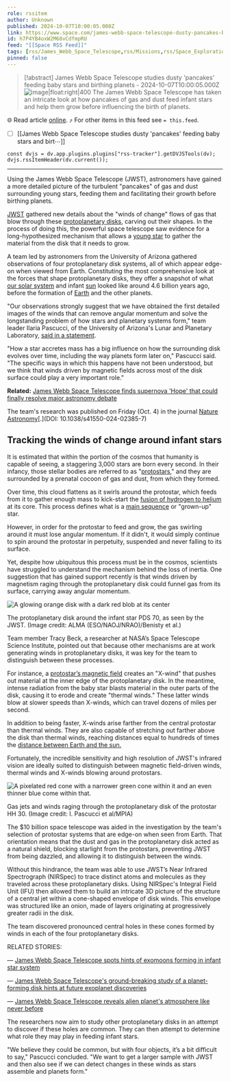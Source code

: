```yaml
---
role: rssitem
author: Unknown
published: 2024-10-07T10:00:05.000Z
link: https://www.space.com/james-webb-space-telescope-dusty-pancakes-baby-stars
id: h7P4YB4oxW2M68vCdfmpRU
feed: "[[Space RSS Feed]]"
tags: [rss/James_Webb_Space_Telescope,rss/Missions,rss/Space_Exploration]
pinned: false
---
```


> [!abstract]  James Webb Space Telescope studies dusty 'pancakes' feeding baby stars and birthing planets  - 2024-10-07T10:00:05.000Z
> ![image|float:right|400](https://cdn.mos.cms.futurecdn.net/YXUbhXtGRc5wEoi2vxYLUG.png) The James Webb Space Telescope has taken an intricate look at how pancakes of gas and dust feed infant stars and help them grow before influencing the birth of planets.

🌐 Read article [online](https://www.space.com/james-webb-space-telescope-dusty-pancakes-baby-stars). ⤴ For other items in this feed see `= this.feed`.

- [ ] [[James Webb Space Telescope studies dusty 'pancakes' feeding baby stars and birt⋯]]

~~~dataviewjs
const dvjs = dv.app.plugins.plugins["rss-tracker"].getDVJSTools(dv);
dvjs.rssItemHeader(dv.current());
~~~

- - -
Using the James Webb Space Telescope (JWST), astronomers have gained a more detailed picture of the turbulent "pancakes" of gas and dust surrounding young stars, feeding them and facilitating their growth before birthing planets.

[JWST](https://www.space.com/21925-james-webb-space-telescope-jwst.html) gathered new details about the "winds of change" flows of gas that blow through these [protoplanetary disks](https://www.space.com/8605-solar-system-baby-photos-reveal-planets-form.html), carving out their shapes. In the process of doing this, the powerful space telescope saw evidence for a long-hypothesized mechanism that allows a [young star](https://www.space.com/supersonic-jets-young-star-space-james-webb-space-telescope) to gather the material from the disk that it needs to grow.

A team led by astronomers from the University of Arizona gathered observations of four protoplanetary disk systems, all of which appear edge-on when viewed from Earth. Constituting the most comprehensive look at the forces that shape protoplanetary disks, they offer a snapshot of what [our solar system](https://www.space.com/16080-solar-system-planets.html) and infant [sun](https://www.space.com/58-the-sun-formation-facts-and-characteristics.html) looked like around 4.6 billion years ago, before the formation of [Earth](https://www.space.com/54-earth-history-composition-and-atmosphere.html) and the other planets.

"Our observations strongly suggest that we have obtained the first detailed images of the winds that can remove angular momentum and solve the longstanding problem of how stars and planetary systems form," team leader Ilaria Pascucci, of the University of Arizona's Lunar and Planetary Laboratory, [said in a statement](https://www.mpia.de/news/science/2024-13-jwst-disk-wind). 

"How a star accretes mass has a big influence on how the surrounding disk evolves over time, including the way planets form later on," Pascucci said. "The specific ways in which this happens have not been understood, but we think that winds driven by magnetic fields across most of the disk surface could play a very important role."

**Related:** [James Webb Space Telescope finds supernova 'Hope' that could finally resolve major astronomy debate](https://www.space.com/james-webb-space-telescope-hubble-tension-supernova-hope)

The team's research was published on Friday (Oct. 4) in the journal [Nature Astronomy](https://www.nature.com/articles/s41550-024-02385-7)[.](DOI: 10.1038/s41550-024-02385-7)

## Tracking the winds of change around infant stars

It is estimated that within the portion of the cosmos that humanity is capable of seeing, a staggering 3,000 stars are born every second. In their infancy, those stellar bodies are referred to as "[protostars](https://www.space.com/james-webb-space-telescope-carina-nebula-image-protostars)," and they are surrounded by a prenatal cocoon of gas and dust, from which they formed.

Over time, this cloud flattens as it swirls around the protostar, which feeds from it to gather enough mass to kick-start the [fusion of hydrogen to helium](https://www.space.com/what-is-nuclear-fusion) at its core. This process defines what is a [main sequence](https://www.space.com/22437-main-sequence-star.html) or "grown-up" star.

However, in order for the protostar to feed and grow, the gas swirling around it must lose angular momentum. If it didn't, it would simply continue to spin around the protostar in perpetuity, suspended and never falling to its surface. 

Yet, despite how ubiquitous this process must be in the cosmos, scientists have struggled to understand the mechanism behind the loss of inertia. One suggestion that has gained support recently is that winds driven by magnetism raging through the protoplanetary disk could funnel gas from its surface, carrying away angular momentum. 

![A glowing orange disk with a dark red blob at its center](https://cdn.mos.cms.futurecdn.net/7fJa2go322cxRdJjWVbXPD.png)

The protoplanetary disk around the infant star PDS 70, as seen by the JWST. (Image credit: ALMA (ESO/NAOJ/NRAO)/Benisty et al.)

Team member Tracy Beck, a researcher at NASA’s Space Telescope Science Institute, pointed out that because other mechanisms are at work generating winds in protoplanetary disks, it was key for the team to distinguish between these processes.

For instance, a [protostar’s magnetic field](https://www.space.com/37231-young-star-chaotic-magnetic-field.html) creates an "X-wind" that pushes out material at the inner edge of the protoplanetary disk. In the meantime, intense radiation from the baby star blasts material in the outer parts of the disk, causing it to erode and create "thermal winds." These latter winds blow at slower speeds than X-winds, which can travel dozens of miles per second. 

In addition to being faster, X-winds arise farther from the central protostar than thermal winds. They are also capable of stretching out farther above the disk than thermal winds, reaching distances equal to hundreds of times the [distance between Earth and the sun.](https://www.space.com/17081-how-far-is-earth-from-the-sun.html)

Fortunately, the incredible sensitivity and high resolution of JWST's infrared vision are ideally suited to distinguish between magnetic field-driven winds, thermal winds and X-winds blowing around protostars. 

![A pixelated red cone with a narrower green cone within it and an even thinner blue come within that.](https://cdn.mos.cms.futurecdn.net/wxzKTmHH5FcDBj39QsnRc3.png)

Gas jets and winds raging through the protoplanetary disk of the protostar HH 30. (Image credit: I. Pascucci et al/MPIA)

The $10 billion space telescope was aided in the investigation by the team's selection of protostar systems that are edge-on when seen from Earth. That orientation means that the dust and gas in the protoplanetary disk acted as a natural shield, blocking starlight from the protostars, preventing JWST from being dazzled, and allowing it to distinguish between the winds.

Without this hindrance, the team was able to use JWST’s Near Infrared Spectrograph (NIRSpec) to trace distinct atoms and molecules as they traveled across these protoplanetary disks. Using NIRSpec's Integral Field Unit (IFU) then allowed them to build an intricate 3D picture of the structure of a central jet within a cone-shaped envelope of disk winds. This envelope was structured like an onion, made of layers originating at progressively greater radii in the disk. 

The team discovered pronounced central holes in these cones formed by winds in each of the four protoplanetary disks.

RELATED STORIES:

— [James Webb Space Telescope spots hints of exomoons forming in infant star system](https://www.space.com/james-webb-space-telescope-third-planet-forming-infant-star)

— [James Webb Space Telescope's ground-breaking study of a planet-forming disk hints at future exoplanet discoveries](https://www.space.com/james-webb-photographs-dusty-disk-red-dwarf)

— [James Webb Space Telescope reveals alien planet's atmosphere like never before](https://www.space.com/james-webb-space-telescope-details-exoplanet-atmosphere)

The researchers now aim to study other protoplanetary disks in an attempt to discover if these holes are common. They can then attempt to determine what role they may play in feeding infant stars.

"We believe they could be common, but with four objects, it’s a bit difficult to say," Pascucci concluded. "We want to get a larger sample with JWST and then also see if we can detect changes in these winds as stars assemble and planets form."